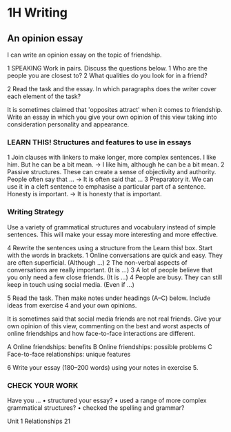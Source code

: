 # 1H Writing

## An opinion essay

I can write an opinion essay on the topic of friendship.

1 SPEAKING Work in pairs. Discuss the questions below.
1 Who are the people you are closest to?
2 What qualities do you look for in a friend?

2 Read the task and the essay. In which paragraphs does the writer cover each element of the task?

It is sometimes claimed that 'opposites attract' when it comes to friendship. Write an essay in which you give your own opinion of this view taking into consideration personality and appearance.

### LEARN THIS! Structures and features to use in essays

1 Join clauses with linkers to make longer, more complex sentences.
   I like him. But he can be a bit mean. → I like him, although he can be a bit mean.
2 Passive structures. These can create a sense of objectivity and authority.
   People often say that ... → It is often said that ...
3 Preparatory it. We can use it in a cleft sentence to emphasise a particular part of a sentence.
   Honesty is important. → It is honesty that is important.

### Writing Strategy

Use a variety of grammatical structures and vocabulary instead of simple sentences. This will make your essay more interesting and more effective.

4 Rewrite the sentences using a structure from the Learn this! box. Start with the words in brackets.
1 Online conversations are quick and easy. They are often superficial. (Although ...)
2 The non-verbal aspects of conversations are really important. (It is ...)
3 A lot of people believe that you only need a few close friends. (It is ...)
4 People are busy. They can still keep in touch using social media. (Even if ...)

5 Read the task. Then make notes under headings (A–C) below. Include ideas from exercise 4 and your own opinions.

It is sometimes said that social media friends are not real friends. Give your own opinion of this view, commenting on the best and worst aspects of online friendships and how face-to-face interactions are different.

A Online friendships: benefits
B Online friendships: possible problems
C Face-to-face relationships: unique features

6 Write your essay (180–200 words) using your notes in exercise 5.

### CHECK YOUR WORK

Have you ...
• structured your essay?
• used a range of more complex grammatical structures?
• checked the spelling and grammar?

Unit 1 Relationships 21